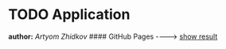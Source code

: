 # TODO Application

**author:** *Artyom Zhidkov*    ####  GitHub Pages ---->     [show result](https://artyom-zhidkov.github.io/List_task/)
